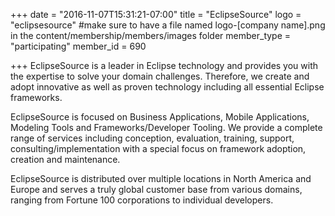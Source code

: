 +++
date = "2016-11-07T15:31:21-07:00"
title = "EclipseSource"
logo = "eclipsesource" #make sure to have a file named logo-[company name].png in the content/membership/members/images folder
member_type = "participating"
member_id = 690

+++
EclipseSource is a leader in Eclipse technology and provides you with the expertise to solve your domain challenges. Therefore, we create and adopt innovative as well as proven technology including all essential Eclipse frameworks.

EclipseSource is focused on Business Applications, Mobile Applications, Modeling Tools and Frameworks/Developer Tooling. We provide a complete range of services including conception, evaluation, training, support, consulting/implementation with a special focus on framework adoption, creation and maintenance.

EclipseSource is distributed over multiple locations in North America and Europe and serves a truly global customer base from various domains, ranging from Fortune 100 corporations to individual developers.